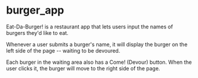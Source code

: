 # burger_app




Eat-Da-Burger! is a restaurant app that lets users input the names of burgers they'd like to eat.

Whenever a user submits a burger's name, it will display the burger on the left side of the page -- waiting to be devoured.

Each burger in the waiting area also has a Come! (Devour) button. When the user clicks it, the burger will move to the right side of the page.
